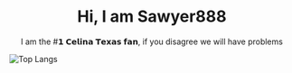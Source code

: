 <h1 align="center">Hi, I am Sawyer888</h1>

<p align="center">
  I am the #𝟭 𝗖𝗲𝗹𝗶𝗻𝗮 𝗧𝗲𝘅𝗮𝘀 𝗳𝗮𝗻, if you disagree we will have problems
</p>

![Top Langs](https://github-readme-stats.vercel.app/api/top-langs/?username=your-github-username&layout=pie&langs_count=10&theme=dracula)
